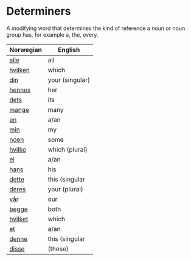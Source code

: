 # Determiners

A modifying word that determines the kind of reference a noun or noun group has, for example a, the, every.

| Norwegian | English |
| --- | --- |
| [alle](https://www.ordnett.no/search?language=no&phrase=alle) | all |  |
| [hvilken](https://www.ordnett.no/search?language=no&phrase=hvilken) | which | m |
| [din](https://www.ordnett.no/search?language=no&phrase=din) | your (singular) |  |
| [hennes](https://www.ordnett.no/search?language=no&phrase=hennes) | her | f |
| [dets](https://www.ordnett.no/search?language=no&phrase=dets) | its | i |
| [mange](https://www.ordnett.no/search?language=no&phrase=mange) | many |  |
| [en](https://www.ordnett.no/search?language=no&phrase=en) | a/an | m |
| [min](https://www.ordnett.no/search?language=no&phrase=min) | my |  |
| [noen](https://www.ordnett.no/search?language=no&phrase=noen) | some |  |
| [hvilke](https://www.ordnett.no/search?language=no&phrase=hvilke) | which (plural) |  |
| [ei](https://www.ordnett.no/search?language=no&phrase=ei) | a/an | f |
| [hans](https://www.ordnett.no/search?language=no&phrase=hans) | his | m |
| [dette](https://www.ordnett.no/search?language=no&phrase=dette) | this (singular |  neuter) |
| [deres](https://www.ordnett.no/search?language=no&phrase=deres) | your (plural) | None |
| [vår](https://www.ordnett.no/search?language=no&phrase=vår) | our |  |
| [begge](https://www.ordnett.no/search?language=no&phrase=begge) | both |  |
| [hvilket](https://www.ordnett.no/search?language=no&phrase=hvilket) | which | i |
| [et](https://www.ordnett.no/search?language=no&phrase=et) | a/an | i |
| [denne](https://www.ordnett.no/search?language=no&phrase=denne) | this (singular |  masculine and femenine) |
| [disse](https://www.ordnett.no/search?language=no&phrase=disse) | (these) |  |

